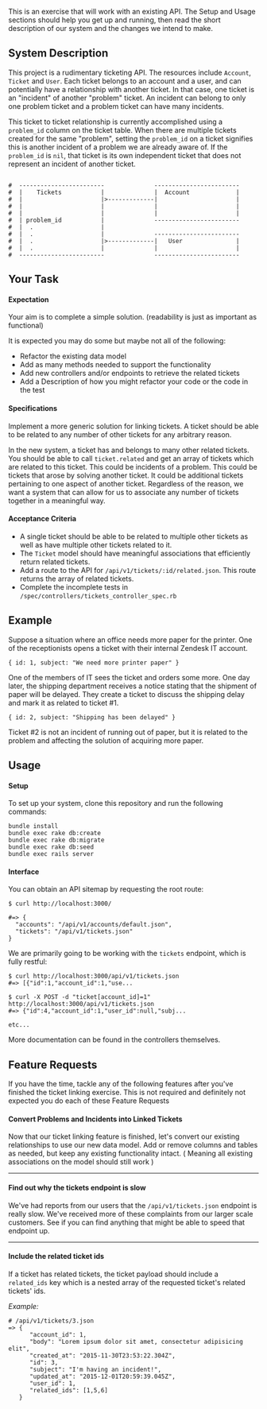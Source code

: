 This is an exercise that will work with an existing API. The Setup and Usage sections should help you get up and running, then read the short description of our system and the changes we intend to make.

## System Description

This project is a rudimentary ticketing API. The resources include `Account`, `Ticket` and `User`. Each ticket belongs to an account and a user, and can potentially have a relationship with another ticket. In that case, one ticket is an "incident" of another "problem" ticket. An incident can belong to only one problem ticket and a problem ticket can have many incidents.

This ticket to ticket relationship is currently accomplished using a `problem_id` column on the ticket table. When there are multiple tickets created for the same "problem", setting the `problem_id` on a ticket signifies this is another incident of a problem we are already aware of. If the `problem_id` is `nil`, that ticket is its own independent ticket that does not represent an incident of another ticket.

```shell

#  ------------------------              ------------------------
#  |    Tickets           |              |  Account             |
#  |                      |>-------------|                      |
#  |                      |              |                      |
#  |                      |              |                      |
#  | problem_id           |              ------------------------
#  |  .                   |
#  |  .                   |              ------------------------
#  |  .                   |>-------------|   User               |
#  |  .                   |              |                      |
#  ------------------------              ------------------------

```

## Your Task

#### Expectation

Your aim is to complete a simple solution.  (readability is just as important as functional)

It is expected you may do some but maybe not all of the following:

* Refactor the existing data model
* Add as many methods needed to support the functionality
* Add new controllers and/or endpoints to retrieve the related tickets
* Add a Description of how you might refactor your code or the code in the test

#### Specifications

Implement a more generic solution for linking tickets. A ticket should be able to be related to any number of other tickets for any arbitrary reason.

In the new system, a ticket has and belongs to many other related tickets. You should be able to call `ticket.related` and get an array of tickets which are related to this ticket. This could be incidents of a problem. This could be tickets that arose by solving another ticket. It could be additional tickets pertaining to one aspect of another ticket. Regardless of the reason, we want a system that can allow for us to associate any number of tickets together in a meaningful way.

#### Acceptance Criteria

- A single ticket should be able to be related to multiple other tickets as well as have multiple other tickets related to it.
- The `Ticket` model should have meaningful associations that efficiently return related tickets.
- Add a route to the API for `/api/v1/tickets/:id/related.json`. This route returns the array of related tickets.
- Complete the incomplete tests in `/spec/controllers/tickets_controller_spec.rb`

## Example

Suppose a situation where an office needs more paper for the printer. One of the receptionists opens a ticket with their internal Zendesk IT account.

    { id: 1, subject: "We need more printer paper" }

One of the members of IT sees the ticket and orders some more. One day later, the shipping department receives a notice stating that the shipment of paper will be delayed. They create a ticket to discuss the shipping delay and mark it as related to ticket #1.

    { id: 2, subject: "Shipping has been delayed" }

Ticket #2 is not an incident of running out of paper, but it is related to the problem and affecting the solution of acquiring more paper.


## Usage

#### Setup

To set up your system, clone this repository and run the following commands:

    bundle install
    bundle exec rake db:create
    bundle exec rake db:migrate
    bundle exec rake db:seed
    bundle exec rails server


#### Interface

You can obtain an API sitemap by requesting the root route:

    $ curl http://localhost:3000/

    #=> {
      "accounts": "/api/v1/accounts/default.json",
      "tickets": "/api/v1/tickets.json"
    }

We are primarily going to be working with the `tickets` endpoint, which is fully restful:

    $ curl http://localhost:3000/api/v1/tickets.json
    #=> [{"id":1,"account_id":1,"use...

    $ curl -X POST -d "ticket[account_id]=1" http://localhost:3000/api/v1/tickets.json
    #=> {"id":4,"account_id":1,"user_id":null,"subj...

    etc...

More documentation can be found in the controllers themselves.

## Feature Requests

If you have the time, tackle any of the following features after you've finished the ticket linking exercise. This is not required and definitely not expected you do each of these Feature Requests

#### Convert Problems and Incidents into Linked Tickets

Now that our ticket linking feature is finished, let's convert our existing relationships to use our new data model. Add or remove columns and tables as needed, but keep any existing functionality intact. ( Meaning all existing associations on the model should still work )

***
#### Find out why the tickets endpoint is slow

We've had reports from our users that the `/api/v1/tickets.json` endpoint is really slow. We've received more of these complaints from our larger scale customers. See if you can find anything that might be able to speed that endpoint up.

***
#### Include the related ticket ids

If a ticket has related tickets, the ticket payload should include a `related_ids` key which is a nested array of the requested ticket's related tickets' ids.

*Example:*

    # /api/v1/tickets/3.json
    => {
          "account_id": 1,
          "body": "Lorem ipsum dolor sit amet, consectetur adipisicing elit",
          "created_at": "2015-11-30T23:53:22.304Z",
          "id": 3,
          "subject": "I'm having an incident!",
          "updated_at": "2015-12-01T20:59:39.045Z",
          "user_id": 1,
          "related_ids": [1,5,6]
       }
